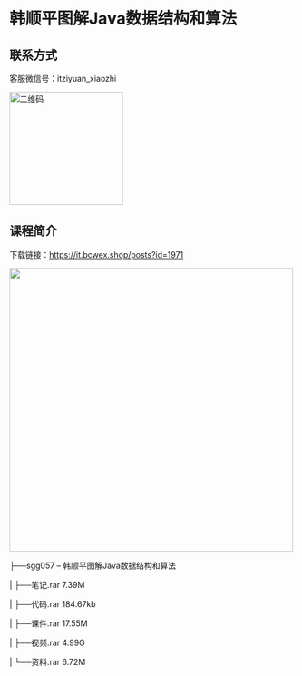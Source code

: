 # 韩顺平图解Java数据结构和算法

## 联系方式

客服微信号：itziyuan_xiaozhi

<img src="https://ziyuanyun.oss-cn-guangzhou.aliyuncs.com/common/20240614073449/666b82192834a.jpg" width="200" height="200" alt="二维码">

## 课程简介

下载链接：https://it.bcwex.shop/posts?id=1971

<img src="https://ziyuanyun.oss-cn-guangzhou.aliyuncs.com/yun/20240515183617/664490213c8a2.jpg" width="500" alt="">

  ├──sgg057 &#8211; 韩顺平图解Java数据结构和算法

 | ├──笔记.rar 7.39M

 | ├──代码.rar 184.67kb

 | ├──课件.rar 17.55M

 | ├──视频.rar 4.99G

 | └──资料.rar 6.72M

  